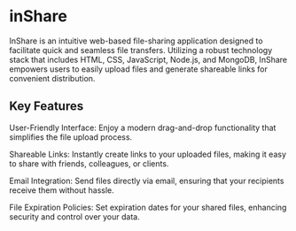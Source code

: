 
# inShare

InShare is an intuitive web-based file-sharing application designed to facilitate quick and seamless file transfers. Utilizing a robust technology stack that includes HTML, CSS, JavaScript, Node.js, and MongoDB, InShare empowers users to easily upload files and generate shareable links for convenient distribution.





## Key Features

User-Friendly Interface: Enjoy a modern drag-and-drop functionality that simplifies the file upload process.

Shareable Links: Instantly create links to your uploaded files, making it easy to share with friends, colleagues, or clients.

Email Integration: Send files directly via email, ensuring that your recipients receive them without hassle.

File Expiration Policies: Set expiration dates for your shared files, enhancing security and control over your data.

